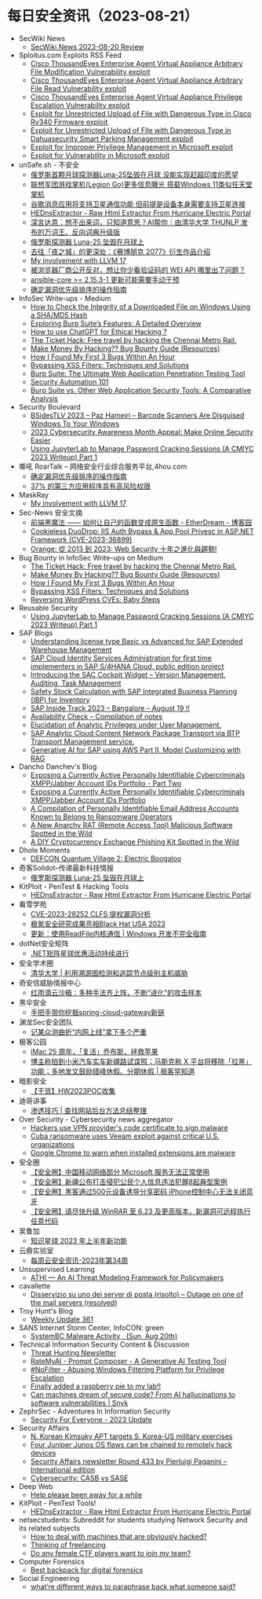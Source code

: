 # 每日安全资讯（2023-08-21）

- SecWiki News
  - [SecWiki News 2023-08-20 Review](http://www.sec-wiki.com/?2023-08-20)
- Sploitus.com Exploits RSS Feed
  - [Cisco ThousandEyes Enterprise Agent Virtual Appliance Arbitrary File Modification Vulnerability exploit](https://sploitus.com/exploit?id=1337DAY-ID-38980&utm_source=rss&utm_medium=rss)
  - [Cisco ThousandEyes Enterprise Agent Virtual Appliance Arbitrary File Read Vulnerability exploit](https://sploitus.com/exploit?id=1337DAY-ID-38978&utm_source=rss&utm_medium=rss)
  - [Cisco ThousandEyes Enterprise Agent Virtual Appliance Privilege Escalation Vulnerability exploit](https://sploitus.com/exploit?id=1337DAY-ID-38979&utm_source=rss&utm_medium=rss)
  - [Exploit for Unrestricted Upload of File with Dangerous Type in Cisco Rv340 Firmware exploit](https://sploitus.com/exploit?id=E630C5C3-3269-5615-A4B2-BCB92646A2B1&utm_source=rss&utm_medium=rss)
  - [Exploit for Unrestricted Upload of File with Dangerous Type in Dahuasecurity Smart Parking Management exploit](https://sploitus.com/exploit?id=7629FEC6-B5A4-51C9-B203-C89838DF6F71&utm_source=rss&utm_medium=rss)
  - [Exploit for Improper Privilege Management in Microsoft exploit](https://sploitus.com/exploit?id=F796D11D-F85B-5218-BBFA-9BDBAE5B6A59&utm_source=rss&utm_medium=rss)
  - [Exploit for Vulnerability in Microsoft exploit](https://sploitus.com/exploit?id=D4D22E4C-19C1-54ED-A919-A7164F1503CC&utm_source=rss&utm_medium=rss)
- unSafe.sh - 不安全
  - [俄罗斯首颗月球探测器Luna-25坠毁在月球 没能实现赶超印度的愿望](https://buaq.net/go-174875.html)
  - [联想军团游戏掌机(Legion Go)更多信息曝光 搭载Windows 11类似任天堂掌机](https://buaq.net/go-174876.html)
  - [谷歌消息应用将支持卫星通信功能 但前提是设备本身需要支持卫星连接](https://buaq.net/go-174871.html)
  - [HEDnsExtractor - Raw Html Extractor From Hurricane Electric Portal](https://buaq.net/go-174868.html)
  - [深言达意：想不出来词，只知道意思？AI帮你｜由清华大学 THUNLP 发布的万词王、反向词典升级版](https://buaq.net/go-174867.html)
  - [俄罗斯探测器 Luna-25 坠毁在月球上](https://buaq.net/go-174870.html)
  - [去往「夜之城」的更深处：《赛博朋克 2077》衍生作品介绍](https://buaq.net/go-174863.html)
  - [My involvement with LLVM 17](https://buaq.net/go-174861.html)
  - [被浏览器厂商公开反对，想让你少看验证码的 WEI API 哪里出了问题？](https://buaq.net/go-174864.html)
  - [ansible-core >= 2.15.3-1 更新可能需要手动干预](https://buaq.net/go-174859.html)
  - [确定漏洞优先级排序的操作指南](https://buaq.net/go-174857.html)
- InfoSec Write-ups - Medium
  - [How to Check the Integrity of a Downloaded File on Windows Using a SHA/MD5 Hash](https://infosecwriteups.com/how-to-check-the-integrity-of-a-downloaded-file-on-windows-using-a-sha-md5-hash-e3c04a6362a8?source=rss----7b722bfd1b8d---4)
  - [Exploring Burp Suite’s Features: A Detailed Overview](https://infosecwriteups.com/exploring-burp-suites-features-a-detailed-overview-2bacf809c6f8?source=rss----7b722bfd1b8d---4)
  - [How to use ChatGPT for Ethical Hacking ?](https://infosecwriteups.com/how-to-use-chatgpt-for-ethical-hacking-68dcdb2729e1?source=rss----7b722bfd1b8d---4)
  - [The Ticket Hack: Free travel by hacking the Chennai Metro Rail.](https://infosecwriteups.com/the-ticket-hack-free-travel-by-hacking-the-chennai-metro-rail-6ddaf5457ecf?source=rss----7b722bfd1b8d---4)
  - [Make Money By Hacking?? Bug Bounty Guide (Resources)](https://infosecwriteups.com/how-to-bug-bounty-in-2023-resources-2a192de26097?source=rss----7b722bfd1b8d---4)
  - [How I Found My First 3 Bugs Within An Hour](https://infosecwriteups.com/how-i-found-my-first-3-bugs-within-an-hour-5421c0aab8b8?source=rss----7b722bfd1b8d---4)
  - [Bypassing XSS Filters: Techniques and Solutions](https://infosecwriteups.com/bypassing-xss-filters-techniques-and-solutions-d6674029f1e9?source=rss----7b722bfd1b8d---4)
  - [Burp Suite: The Ultimate Web Application Penetration Testing Tool](https://infosecwriteups.com/burp-suite-the-ultimate-web-application-penetration-testing-tool-222f6d825060?source=rss----7b722bfd1b8d---4)
  - [Security Automation 101](https://infosecwriteups.com/security-automation-101-673d078e6f00?source=rss----7b722bfd1b8d---4)
  - [Burp Suite vs. Other Web Application Security Tools: A Comparative Analysis](https://infosecwriteups.com/burp-suite-vs-other-web-application-security-tools-a-comparative-analysis-6d70f3a443d4?source=rss----7b722bfd1b8d---4)
- Security Boulevard
  - [BSidesTLV 2023 – Paz Hameiri – Barcode Scanners Are Disguised Windows To Your Windows](https://securityboulevard.com/2023/08/bsidestlv-2023-paz-hameiri-barcode-scanners-are-disguised-windows-to-your-windows/)
  - [2023 Cybersecurity Awareness Month Appeal: Make Online Security Easier](https://securityboulevard.com/2023/08/2023-cybersecurity-awareness-month-appeal-make-online-security-easier/)
  - [Using JupyterLab to Manage Password Cracking Sessions (A CMIYC 2023 Writeup) Part 1](https://securityboulevard.com/2023/08/using-jupyterlab-to-manage-password-cracking-sessions-a-cmiyc-2023-writeup-part-1/)
- 嘶吼 RoarTalk – 网络安全行业综合服务平台,4hou.com
  - [确定漏洞优先级排序的操作指南](https://www.4hou.com/posts/wyy8)
  - [37% 的第三方应用程序具有高风险权限](https://www.4hou.com/posts/wyx1)
- MaskRay
  - [My involvement with LLVM 17](https://maskray.me/blog/2023-08-20-my-involvement-with-llvm-17)
- Sec-News 安全文摘
  - [前端黑魔法 —— 如何让自己的函数变成原生函数 - EtherDream - 博客园](https://govuln.com/news/url/q0Do)
  - [Cookieless DuoDrop: IIS Auth Bypass & App Pool Privesc in ASP.NET Framework (CVE-2023-36899)](https://govuln.com/news/url/r0ln)
  - [Orange: 從 2013 到 2023: Web Security 十年之進化與趨勢!](https://govuln.com/news/url/ADmg)
- Bug Bounty in InfoSec Write-ups on Medium
  - [The Ticket Hack: Free travel by hacking the Chennai Metro Rail.](https://infosecwriteups.com/the-ticket-hack-free-travel-by-hacking-the-chennai-metro-rail-6ddaf5457ecf?source=rss----7b722bfd1b8d--bug_bounty)
  - [Make Money By Hacking?? Bug Bounty Guide (Resources)](https://infosecwriteups.com/how-to-bug-bounty-in-2023-resources-2a192de26097?source=rss----7b722bfd1b8d--bug_bounty)
  - [How I Found My First 3 Bugs Within An Hour](https://infosecwriteups.com/how-i-found-my-first-3-bugs-within-an-hour-5421c0aab8b8?source=rss----7b722bfd1b8d--bug_bounty)
  - [Bypassing XSS Filters: Techniques and Solutions](https://infosecwriteups.com/bypassing-xss-filters-techniques-and-solutions-d6674029f1e9?source=rss----7b722bfd1b8d--bug_bounty)
  - [Reversing WordPress CVEs: Baby Steps](https://infosecwriteups.com/reversing-wordpress-cves-baby-steps-1069feb50dd4?source=rss----7b722bfd1b8d--bug_bounty)
- Reusable Security
  - [Using JupyterLab to Manage Password Cracking Sessions (A CMIYC 2023 Writeup) Part 1](https://reusablesec.blogspot.com/2023/08/using-jupyterlab-to-manage-password.html)
- SAP Blogs
  - [Understanding license type Basic vs Advanced for SAP Extended Warehouse Management](https://blogs.sap.com/2023/08/20/understanding-license-type-basic-vs-advanced-for-sap-extended-warehouse-management/)
  - [SAP Cloud Identity Services Administration for first time implementers in SAP S/4HANA Cloud, public edition project](https://blogs.sap.com/2023/08/20/sap-cloud-identity-services-administration-for-first-time-implementers-in-sap-s-4hana-cloud-public-edition-project/)
  - [Introducing the SAC Cockpit Widget – Version Management, Auditing, Task Management](https://blogs.sap.com/2023/08/20/introducing-the-sac-cockpit-widget-version-management-auditing-task-management/)
  - [Safety Stock Calculation with SAP Integrated Business Planning (IBP) for Inventory](https://blogs.sap.com/2023/08/20/safety-stock-calculation-with-sap-integrated-business-planning-ibp-for-inventory/)
  - [SAP Inside Track 2023 – Bangalore – August 19 !!](https://blogs.sap.com/2023/08/20/sap-inside-track-2023-bangalore-august-19/)
  - [Availability Check – Compilation of notes](https://blogs.sap.com/2023/08/20/availability-check-compilation-of-notes/)
  - [Elucidation of Analytic Privileges under User Management.](https://blogs.sap.com/2023/08/20/elucidation-of-analytic-privileges-under-user-management./)
  - [SAP Analytic Cloud Content Network Package Transport via BTP Transport Management service.](https://blogs.sap.com/2023/08/20/sap-analytic-cloud-content-network-package-transport-via-btp-transport-management-service./)
  - [Generative AI for SAP using AWS Part II. Model Customizing with RAG](https://blogs.sap.com/2023/08/20/generative-ai-for-sap-using-aws-part-ii.-model-customizing-with-rag/)
- Dancho Danchev's Blog
  - [Exposing a Currently Active Personally Identifiable Cybercriminals XMPP/Jabber Account IDs Portfolio - Part Two](https://ddanchev.blogspot.com/2023/08/exposing-currently-active-personally_20.html)
  - [Exposing a Currently Active Personally Identifiable Cybercriminals XMPP/Jabber Account IDs Portfolio](https://ddanchev.blogspot.com/2023/08/exposing-currently-active-personally.html)
  - [A Compilation of Personally Identifiable Email Address Accounts Known to Belong to Ransomware Operators](https://ddanchev.blogspot.com/2023/08/a-compilation-of-personally.html)
  - [A New Anarchy RAT (Remote Access Tool) Malicious Software Spotted in the Wild](https://ddanchev.blogspot.com/2023/08/a-new-anarchy-rat-remote-access-tool.html)
  - [A DIY Cryptocurrency Exchange Phishing Kit Spotted in the Wild](https://ddanchev.blogspot.com/2023/08/a-diy-cryptocurrency-exchange-phishing.html)
- Dhole Moments
  - [DEFCON Quantum Village 2: Electric Boogaloo](https://soatok.blog/2023/08/20/defcon-quantum-village-2-electric-boogaloo/)
- 奇客Solidot–传递最新科技情报
  - [俄罗斯探测器 Luna-25 坠毁在月球上](https://www.solidot.org/story?sid=75844)
- KitPloit - PenTest & Hacking Tools
  - [HEDnsExtractor - Raw Html Extractor From Hurricane Electric Portal](http://www.kitploit.com/2023/08/hednsextractor-raw-html-extractor-from.html)
- 看雪学苑
  - [CVE-2023-28252 CLFS 提权漏洞分析](https://mp.weixin.qq.com/s?__biz=MjM5NTc2MDYxMw==&mid=2458513730&idx=1&sn=d4a5fd43679ba3475e4cb7e061f214ae&chksm=b18ec1c886f948de54c7a8fd5b5384fa146af98293db97dc238990f1bcc5e233697a69ae404e&scene=58&subscene=0#rd)
  - [极氪安全研究成果亮相Black Hat USA 2023](https://mp.weixin.qq.com/s?__biz=MjM5NTc2MDYxMw==&mid=2458513730&idx=2&sn=1241ecb2e29effb8d238a8546cbef1db&chksm=b18ec1c886f948de796aa09647926b7255cb9d93c2169fcebcd7d410f179cfb27d9849974654&scene=58&subscene=0#rd)
  - [更新：使用ReadFile内核通信 | Windows 开发不完全指南](https://mp.weixin.qq.com/s?__biz=MjM5NTc2MDYxMw==&mid=2458513730&idx=3&sn=9412eda6fc8b7f622b6ededf1feb7484&chksm=b18ec1c886f948de62564d191c902824f3363570b752bebb4f89f8161152a9e08a16be7456ea&scene=58&subscene=0#rd)
- dotNet安全矩阵
  - [.NET矩阵星球优惠活动持续进行](https://mp.weixin.qq.com/s?__biz=MzUyOTc3NTQ5MA==&mid=2247488352&idx=2&sn=dd0eb2c841d29f3e07df87157dacee76&chksm=fa5abd8dcd2d349ba80bcc5007b39171c458fbb1501cb51527b91127919cf13f6d75ee516bb8&scene=58&subscene=0#rd)
- 安全学术圈
  - [清华大学 | 利用溯源图检测和追踪节点级别主机威胁](https://mp.weixin.qq.com/s?__biz=MzU5MTM5MTQ2MA==&mid=2247489338&idx=1&sn=9299dc241c7202377a819391488908ca&chksm=fe2ee8b1c95961a7d8c0680ffdd4e10480cd69e23301a8ffd1ef4c9c5b8595e28f4960d82628&scene=58&subscene=0#rd)
- 奇安信威胁情报中心
  - [红雨滴云沙箱：多种手法齐上阵，不断“进化”的攻击样本](https://mp.weixin.qq.com/s?__biz=MzI2MDc2MDA4OA==&mid=2247507812&idx=1&sn=47965ed496d6399a3467bf9558b06626&chksm=ea662813dd11a1053f379fb50b89a34cfb9a0ecc192d2eb7e871e3c7cc31dec151d6af24a3df&scene=58&subscene=0#rd)
- 黑伞安全
  - [手把手带你挖掘spring-cloud-gateway新链](https://mp.weixin.qq.com/s?__biz=MzU0MzkzOTYzOQ==&mid=2247487931&idx=1&sn=baf1d0751b06a60c665643b0e42bb854&chksm=fb029ce3cc7515f59e6b27555d2bc788b9192dceac7c0d581dd121c7b24b4338ccb549d73cb5&scene=58&subscene=0#rd)
- 渊龙Sec安全团队
  - [记某众测曲折“内网上线”拿下多个严重](https://mp.weixin.qq.com/s?__biz=Mzg4NTY0MDg1Mg==&mid=2247485115&idx=1&sn=fe8fa6e38a728b5998f037915722a237&chksm=cfa49d40f8d31456b58b90126de52c32b4e66e222e06c7eedfc8a894830a6cee51ec916b7805&scene=58&subscene=0#rd)
- 极客公园
  - [iMac 25 周年，「复活」乔布斯，拯救苹果](https://mp.weixin.qq.com/s?__biz=MTMwNDMwODQ0MQ==&mid=2653007576&idx=1&sn=e27df0110a904de906910be3cbed839d&chksm=7e54d36e49235a7861f4041a86c9104c030c3349dffed1d9d5c2d0d7346074629fe211c37665&scene=58&subscene=0#rd)
  - [博主称拍到小米汽车实车新疆路试谍照；马斯克称 X 平台将移除「拉黑」功能；多地发文鼓励错峰休假、分期休假 | 极客早知道](https://mp.weixin.qq.com/s?__biz=MTMwNDMwODQ0MQ==&mid=2653007532&idx=1&sn=292979180e37614e1fd2b2dd742595e0&chksm=7e54d31a49235a0c8d09ad7494927e94809772364ef024f0d8f1efb50e4620aca6a0e74d7dc4&scene=58&subscene=0#rd)
- 暗影安全
  - [【干货】HW2023POC收集](https://mp.weixin.qq.com/s?__biz=MzI2MzA3OTgxOA==&mid=2657164691&idx=1&sn=32c1ece19dd3d48a92cb736669d8f5fa&chksm=f1d4ef76c6a3666028260b654b5c6ebcceb8ede41b0a62e5a1408890f21692ff0199504d1d94&scene=58&subscene=0#rd)
- 迪哥讲事
  - [渗透技巧 | 查找网站后台方法总结整理](https://mp.weixin.qq.com/s?__biz=MzIzMTIzNTM0MA==&mid=2247491633&idx=1&sn=169f305a9325b0abcff2dd611bb4a0a7&chksm=e8a5ea52dfd26344d85a7274b8f528879345708fbfa152a8a623a7cbb152c383cb4daedfeb32&scene=58&subscene=0#rd)
- Over Security - Cybersecurity news aggregator
  - [Hackers use VPN provider's code certificate to sign malware](https://www.bleepingcomputer.com/news/security/hackers-use-vpn-providers-code-certificate-to-sign-malware/)
  - [Cuba ransomware uses Veeam exploit against critical U.S. organizations](https://www.bleepingcomputer.com/news/security/cuba-ransomware-uses-veeam-exploit-against-critical-us-organizations/)
  - [Google Chrome to warn when installed extensions are malware](https://www.bleepingcomputer.com/news/google/google-chrome-to-warn-when-installed-extensions-are-malware/)
- 安全圈
  - [【安全圈】中国移动网络部分 Microsoft 服务无法正常使用](https://mp.weixin.qq.com/s?__biz=MzIzMzE4NDU1OQ==&mid=2652042341&idx=1&sn=85211f6bb0bd457966d7f7804a21b803&chksm=f36fd825c4185133ec0f3842e5b674608abd45667b4c9ac1dde80fd00eaca83ad34a3032c0d8&scene=58&subscene=0#rd)
  - [【安全圈】新疆公布打击侵犯公民个人信息违法犯罪8起典型案例](https://mp.weixin.qq.com/s?__biz=MzIzMzE4NDU1OQ==&mid=2652042341&idx=2&sn=8b0d3f82b50ffb26c75ceb53cb4085c8&chksm=f36fd825c418513326767597ccd5109bb472b26b8df7eba53ee6e6bdb6c4dfae81598b206ec1&scene=58&subscene=0#rd)
  - [【安全圈】黑客通过500元设备诱导分享密码 iPhone控制中心无法关闭蓝牙](https://mp.weixin.qq.com/s?__biz=MzIzMzE4NDU1OQ==&mid=2652042341&idx=3&sn=397d7c33de071e58e3afebf13dba3232&chksm=f36fd825c4185133e99c757bbbd028cc62cd14bdc2072df742d1f69616798cb59ae1ad013a7b&scene=58&subscene=0#rd)
  - [【安全圈】请尽快升级 WinRAR 至 6.23 及更高版本，新漏洞可远程执行任意代码](https://mp.weixin.qq.com/s?__biz=MzIzMzE4NDU1OQ==&mid=2652042341&idx=4&sn=e7b22e8152aeaf9e0bd49d7e82861c2c&chksm=f36fd825c41851333abbd3e89070cd6dbf43298e18403cfdccc11b29033c09b8b2691d92a87b&scene=58&subscene=0#rd)
- 吴鲁加
  - [知识星球 2023 年上半年新功能](https://mp.weixin.qq.com/s?__biz=Mzg5NDY4ODM1MA==&mid=2247484490&idx=1&sn=296f6e9b9f67837103b5e8e0729a16bf&chksm=c01a897bf76d006d1007ffe3f8d7a7db069653eb497ca3ce5404f218b842ca1c18d70adcfe4b&scene=58&subscene=0#rd)
- 云鼎实验室
  - [每周云安全资讯-2023年第34周](https://mp.weixin.qq.com/s?__biz=MzU3ODAyMjg4OQ==&mid=2247494991&idx=1&sn=648af954b2ca7e5334632da6a45f8cd9&chksm=fd7911c9ca0e98dfe55942df4c34871d4317694a06e38a9f515849d5a00d4aac309798e28f43&scene=58&subscene=0#rd)
- Unsupervised Learning
  - [ATHI — An AI Threat Modeling Framework for Policymakers](https://danielmiessler.com/p/athi-an-ai-threat-modeling-framework-for-policymakers)
- cavallette
  - [Disservizio su uno dei server di posta (risolto) – Outage on one of the mail servers (resolved)](https://cavallette.noblogs.org/2023/08/9857)
- Troy Hunt's Blog
  - [Weekly Update 361](https://www.troyhunt.com/weekly-update-361/)
- SANS Internet Storm Center, InfoCON: green
  - [SystemBC Malware Activity , (Sun, Aug 20th)](https://isc.sans.edu/diary/rss/30138)
- Technical Information Security Content & Discussion
  - [Threat Hunting Newsletter](https://www.reddit.com/r/netsec/comments/15wnf9u/threat_hunting_newsletter/)
  - [RateMyAI - Prompt Composer - A Generative AI Testing Tool](https://www.reddit.com/r/netsec/comments/15wmxlz/ratemyai_prompt_composer_a_generative_ai_testing/)
  - [#NoFilter - Abusing Windows Filtering Platform for Privilege Escalation](https://www.reddit.com/r/netsec/comments/15w4jxx/nofilter_abusing_windows_filtering_platform_for/)
  - [Finally added a raspberry pie to my lab!!](https://www.reddit.com/r/netsec/comments/15wqymm/finally_added_a_raspberry_pie_to_my_lab/)
  - [Can machines dream of secure code? From AI hallucinations to software vulnerabilities | Snyk](https://www.reddit.com/r/netsec/comments/15wi3xt/can_machines_dream_of_secure_code_from_ai/)
- ZephrSec - Adventures In Information Security
  - [Security For Everyone - 2023 Update](https://blog.zsec.uk/security-for-everyone-zth05/)
- Security Affairs
  - [N. Korean Kimsuky APT targets S. Korea-US military exercises](https://securityaffairs.com/149698/apt/kimsuky-war-simulation-centre.html)
  - [Four Juniper Junos OS flaws can be chained to remotely hack devices](https://securityaffairs.com/149693/security/juniper-networks-flaws.html)
  - [Security Affairs newsletter Round 433 by Pierluigi Paganini – International edition](https://securityaffairs.com/149686/breaking-news/security-affairs-newsletter-round-433-by-pierluigi-paganini-international-edition.html)
  - [Cybersecurity: CASB vs SASE](https://securityaffairs.com/149688/security/cybersecurity-casb-vs-sase.html)
- Deep Web
  - [Help please been away for a while](https://www.reddit.com/r/deepweb/comments/15vyzg9/help_please_been_away_for_a_while/)
- KitPloit - PenTest Tools!
  - [HEDnsExtractor - Raw Html Extractor From Hurricane Electric Portal](http://www.kitploit.com/2023/08/hednsextractor-raw-html-extractor-from.html)
- netsecstudents: Subreddit for students studying Network Security and its related subjects
  - [How to deal with machines that are obviously hacked?](https://www.reddit.com/r/netsecstudents/comments/15wivth/how_to_deal_with_machines_that_are_obviously/)
  - [Thinking of freelancing](https://www.reddit.com/r/netsecstudents/comments/15wag30/thinking_of_freelancing/)
  - [Do any female CTF players want to join my team?](https://www.reddit.com/r/netsecstudents/comments/15wbeku/do_any_female_ctf_players_want_to_join_my_team/)
- Computer Forensics
  - [Best backpack for digital forensics](https://www.reddit.com/r/computerforensics/comments/15w9bby/best_backpack_for_digital_forensics/)
- Social Engineering
  - [what’re different ways to paraphrase back what someone said?](https://www.reddit.com/r/SocialEngineering/comments/15wc92v/whatre_different_ways_to_paraphrase_back_what/)

